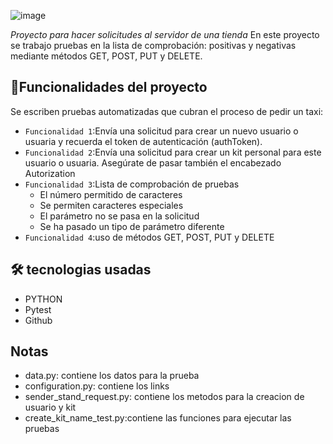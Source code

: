 ![image](https://github.com/user-attachments/assets/8a527faa-993e-4fcd-bb96-058a3ceb4549)

<em> Proyecto para hacer solicitudes al servidor de una tienda </em> 
En este proyecto se trabajo pruebas en la lista de comprobación: positivas y negativas mediante métodos GET, POST, PUT y DELETE. 

## :hammer:Funcionalidades del proyecto
Se escriben pruebas automatizadas que cubran el proceso de pedir un taxi:
- `Funcionalidad 1`:Envía una solicitud para crear un nuevo usuario o usuaria y recuerda el token de autenticación (authToken).
- `Funcionalidad 2`:Envía una solicitud para crear un kit personal para este usuario o usuaria. Asegúrate de pasar también el encabezado Autorization
- `Funcionalidad 3`:Lista de comprobación de pruebas
  - El número permitido de caracteres
  - Se permiten caracteres especiales
  - El parámetro no se pasa en la solicitud
  - Se ha pasado un tipo de parámetro diferente
- `Funcionalidad 4`:uso de métodos GET, POST, PUT y DELETE 

## 🛠 tecnologias usadas
- PYTHON
- Pytest
- Github
 
## Notas
- data.py: contiene los datos para la prueba
- configuration.py: contiene los links 
- sender_stand_request.py: contiene los metodos para la creacion de usuario y kit
- create_kit_name_test.py:contiene las funciones para ejecutar las pruebas 

